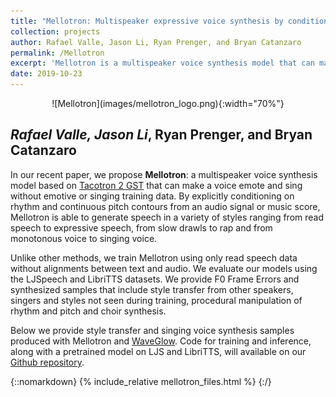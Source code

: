 ```yaml
---
title: "Mellotron: Multispeaker expressive voice synthesis by conditioning on rhythm, pitch and global style tokens"
collection: projects
author: Rafael Valle, Jason Li, Ryan Prenger, and Bryan Catanzaro
permalink: /Mellotron
excerpt: 'Mellotron is a multispeaker voice synthesis model that can make a voice emote and sing without emotive or singing training data'
date: 2019-10-23
---
```


<p align="center" markdown="1">
![Mellotron](images/mellotron_logo.png){:width="70%"}
</p>


## *Rafael Valle, Jason Li*, Ryan Prenger, and Bryan Catanzaro

In our recent paper, we propose **Mellotron**: a multispeaker voice synthesis model based on [Tacotron 2 GST] that can make a voice emote and sing without emotive or singing training data. By explicitly conditioning on rhythm and continuous pitch contours from an audio signal or music score, Mellotron is able to generate speech in a variety of styles ranging from read speech to expressive speech, from slow drawls to rap and from monotonous voice to singing voice.

Unlike other methods, we train Mellotron using only read speech data without alignments between text and audio. We evaluate our models using the LJSpeech and LibriTTS datasets. We provide F0 Frame Errors and synthesized samples that include style transfer from other speakers, singers and styles not seen during training, procedural manipulation of rhythm and pitch and choir synthesis.

Below we provide style transfer and singing voice synthesis samples produced with Mellotron and [WaveGlow].
Code for training and inference, along with a pretrained model on LJS and LibriTTS, will available on our [Github repository].

[paper]: https://arxiv.org/abs/1811.00002
[Tacotron 2 GST]: https://arxiv.org/abs/1803.09017
[Github repository]: http://github.com/NVIDIA/mellotron
[WaveGlow]: https://github.com/NVIDIA/waveglow

{::nomarkdown}
{% include_relative mellotron_files.html %}
{:/}
